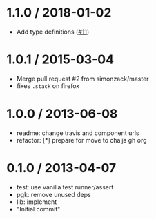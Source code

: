 # 1.1.0 / 2018-01-02

- Add type definitions ([#11](https://github.com/chaijs/assertion-error/pull/11))

# 1.0.1 / 2015-03-04

- Merge pull request #2 from simonzack/master
- fixes `.stack` on firefox

# 1.0.0 / 2013-06-08

- readme: change travis and component urls
- refactor: [*] prepare for move to chaijs gh org

# 0.1.0 / 2013-04-07

- test: use vanilla test runner/assert
- pgk: remove unused deps
- lib: implement
- "Initial commit"
